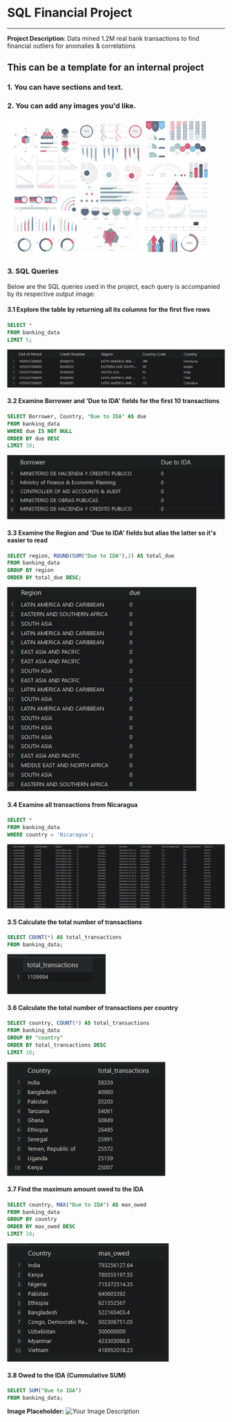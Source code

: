 # SQL Financial Project
---
**Project Description**: Data mined 1.2M real bank transactions to find financial outliers for anomalies & correlations

## This can be a template for an internal project


### 1. You can have sections and text.

### 2. You can add any images you'd like.
<img src="images/dummy_thumbnail.JPG?raw=true"/>

### 3. SQL Queries
Below are the SQL queries used in the project, each query is accompanied by its respective output image:

#### 3.1 Explore the table by returning all its columns for the first five rows
```sql
SELECT *
FROM banking_data
LIMIT 5;
```
<img src="images/3.1.JPG?raw=true"/>

#### 3.2 Examine Borrower and 'Due to IDA' fields for the first 10 transactions
```sql
SELECT Borrower, Country, "Due to IDA" AS due
FROM banking_data
WHERE due IS NOT NULL
ORDER BY due DESC
LIMIT 10;
```
<img src="images/3.2.JPG?raw=true"/>

#### 3.3 Examine the Region and 'Due to IDA' fields but alias the latter so it's easier to read
```sql
SELECT region, ROUND(SUM("Due to IDA"),2) AS total_due
FROM banking_data
GROUP BY region
ORDER BY total_due DESC;
```
<img src="images/3.3.JPG?raw=true"/>

#### 3.4 Examine all transactions from Nicaragua
```sql
SELECT *
FROM banking_data
WHERE country = 'Nicaragua';
```
<img src="images/3.4.JPG?raw=true"/>

#### 3.5 Calculate the total number of transactions
```sql
SELECT COUNT(*) AS total_transactions
FROM banking_data;
```
<img src="images/3.5.JPG?raw=true"/>

#### 3.6 Calculate the total number of transactions per country
```sql
SELECT country, COUNT(*) AS total_transactions
FROM banking_data
GROUP BY "country"
ORDER BY total_transactions DESC
LIMIT 10;
```
<img src="images/3.6.JPG?raw=true"/>


#### 3.7 Find the maximum amount owed to the IDA
```sql
SELECT country, MAX("Due to IDA") AS max_owed
FROM banking_data
GROUP BY country
ORDER BY max_owed DESC
LIMIT 10;
```
<img src="images/3.7.JPG?raw=true"/>


#### 3.8 Owed to the IDA (Cummulative SUM)
```sql
SELECT SUM("Due to IDA")
FROM banking_data;
```
**Image Placeholder:** ![Your Image Description](images/owed_sum.JPG)
